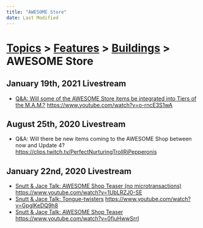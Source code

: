 ```yaml
---
title: "AWESOME Store"
date: Last Modified
---
```

# [Topics](../../../topics.md) > [Features](../../../topics/features.md) > [Buildings](../../../topics/features/buildings.md) > AWESOME Store

## January 19th, 2021 Livestream
* [Q&A: Will some of the AWESOME Store items be integrated into Tiers of the M.A.M.?](../../../transcriptions/yt-o-rncE3S1wA.md) https://www.youtube.com/watch?v=o-rncE3S1wA

## August 25th, 2020 Livestream
* Q&A: Will there be new items coming to the AWESOME Shop between now and Update 4? https://clips.twitch.tv/PerfectNurturingTrollRiPepperonis

## January 22nd, 2020 Livestream
* [Snutt & Jace Talk: AWESOME Shop Teaser (no microtransactions)](../../../transcriptions/yt-1UbLRZJ0-SE.md) https://www.youtube.com/watch?v=1UbLRZJ0-SE
* [Snutt & Jace Talk: Tongue-twisters](../../../transcriptions/yt-GpglKeDQ9h8.md) https://www.youtube.com/watch?v=GpglKeDQ9h8
* [Snutt & Jace Talk: AWESOME Shop Teaser](../../../transcriptions/yt-0fiuHwwSrrI.md) https://www.youtube.com/watch?v=0fiuHwwSrrI
